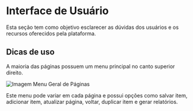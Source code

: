 # Interface de Usuário

Esta seção tem como objetivo esclarecer as dúvidas dos usuários e os recursos oferecidos pela plataforma.

## Dicas de uso

A maioria das páginas possuem um menu principal no canto superior direito.

![Imagem Menu Geral de P&#xE1;ginas](/ERP/assets/capturas-de-tela/menu-principal-paginas.png)

Este menu pode variar em cada página e possui opções como salvar item, adicionar item, atualizar página, voltar, duplicar item e gerar relatórios.

